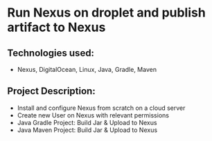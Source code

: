 # Run Nexus on droplet and publish artifact to Nexus

## Technologies used:

- Nexus, DigitalOcean, Linux, Java, Gradle, Maven

## Project Description:

- Install and configure Nexus from scratch on a cloud server
- Create new User on Nexus with relevant permissions
- Java Gradle Project: Build Jar & Upload to Nexus
- Java Maven Project: Build Jar & Upload to Nexus
